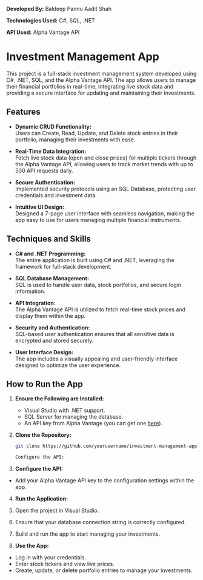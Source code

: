 **Developed By:** Baldeep Pannu Aadit Shah

**Technologies Used:** C#, SQL, .NET

**API Used:** Alpha Vantage API

# Investment Management App

This project is a full-stack investment management system developed using C#, .NET, SQL, and the Alpha Vantage API. The app allows users to manage their financial portfolios in real-time, integrating live stock data and providing a secure interface for updating and maintaining their investments.

## Features
- **Dynamic CRUD Functionality:**  
  Users can Create, Read, Update, and Delete stock entries in their portfolio, managing their investments with ease.
 
- **Real-Time Data Integration:**  
  Fetch live stock data (open and close prices) for multiple tickers through the Alpha Vantage API, allowing users to track market trends with up to 500 API requests daily.
 
- **Secure Authentication:**  
  Implemented security protocols using an SQL Database, protecting user credentials and investment data.
 
- **Intuitive UI Design:**  
  Designed a 7-page user interface with seamless navigation, making the app easy to use for users managing multiple financial instruments.

## Techniques and Skills
- **C# and .NET Programming:**  
  The entire application is built using C# and .NET, leveraging the framework for full-stack development.

- **SQL Database Management:**  
  SQL is used to handle user data, stock portfolios, and secure login information.

- **API Integration:**  
  The Alpha Vantage API is utilized to fetch real-time stock prices and display them within the app.

- **Security and Authentication:**  
  SQL-based user authentication ensures that all sensitive data is encrypted and stored securely.

- **User Interface Design:**  
  The app includes a visually appealing and user-friendly interface designed to optimize the user experience.

## How to Run the App
1. **Ensure the Following are Installed:**
   - Visual Studio with .NET support.
   - SQL Server for managing the database.
   - An API key from Alpha Vantage (you can get one [here](https://www.alphavantage.co/support/#api-key)).

2. **Clone the Repository:**
   ```bash
   git clone https://github.com/yourusername/investment-management-app.git

   Configure the API:

3. **Configure the API:**
- Add your Alpha Vantage API key to the configuration settings within the app.

4. **Run the Application:**
1. Open the project in Visual Studio.
2. Ensure that your database connection string is correctly configured.
3. Build and run the app to start managing your investments.

5. **Use the App:**
- Log in with your credentials.
- Enter stock tickers and view live prices.
- Create, update, or delete portfolio entries to manage your investments.
